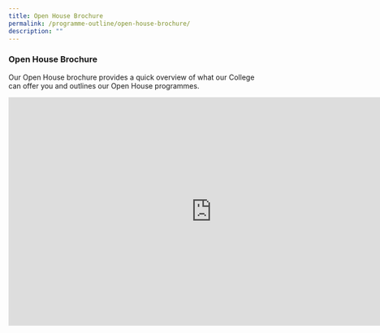 ```yaml
---
title: Open House Brochure
permalink: /programme-outline/open-house-brochure/
description: ""
---
```

### **Open House Brochure**
Our Open House brochure provides a quick overview of what our College can offer you and outlines our Open House programmes.

<iframe allowfullscreen="true" height="450" width="800" frameborder="0" src="https://docs.google.com/presentation/d/e/2PACX-1vS-U4NOUPSXWdJmCe7YA7RX8va9L1AIWnWqOrbtECx_kXOhzR4GrrlKL12BjGXo5V7fT4m_dhPQn7Ik/embed?start=false&amp;loop=false&amp;delayms=3000"></iframe>